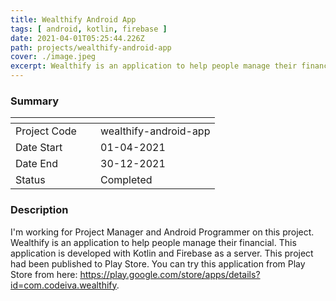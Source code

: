 ```yaml
---
title: Wealthify Android App
tags: [ android, kotlin, firebase ]
date: 2021-04-01T05:25:44.226Z
path: projects/wealthify-android-app
cover: ./image.jpeg
excerpt: Wealthify is an application to help people manage their financial. This application is developed with Kotlin and Firebase as a server. This project had been published to Play Store.
---
```


### Summary
| <div style="width:120px"></div>                       |                           |
| --- | --- |
| Project Code          | wealthify-android-app|
| Date Start            | 01-04-2021|
| Date End              | 30-12-2021|
| Status                | Completed|
### Description
I'm working for Project Manager and Android Programmer on this project. Wealthify is an application to help people manage their financial. This application is developed with Kotlin and Firebase as a server. This project had been published to Play Store. You can try this application from Play Store from here: https://play.google.com/store/apps/details?id=com.codeiva.wealthify.